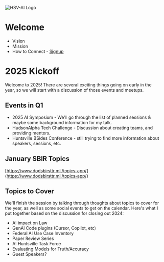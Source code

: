 ![HSV-AI Logo](https://hsv.ai/wp-content/uploads/2022/03/logo_v11_2022.png)


# Welcome

- Vision
- Mission
- How to Connect - [Signup](https://hsv.ai/subscribe)

# 2025 Kickoff

Welcome to 2025! There are several exciting things going on early in the year, so we will start with a discussion of those events and meetups.

## Events in Q1
- 2025 AI Symposium - We'll go through the list of planned sessions & maybe some background information for my talk.
- HudsonAlpha Tech Challenge - Discussion about creating teams, and providing mentors.
- Huntsville BSides Conference - still trying to find more information about speakers, sessions, etc.

## January SBIR Topics

[https://www.dodsbirsttr.mil/topics-app/](https://www.dodsbirsttr.mil/topics-app/)

## Topics to Cover
We'll finish the session by talking through thoughts about topics to cover for the year, as well as some social events to get on the calendar. Here's what I put together based on the discussion for closing out 2024:

- AI impact on Law
- GenAI Code plugins (Cursor, Copilot, etc)
- Federal AI Use Case Inventory
- Paper Review Series
- AI Huntsville Task Force
- Evaluating Models for Truth/Accuracy
- Guest Speakers?
